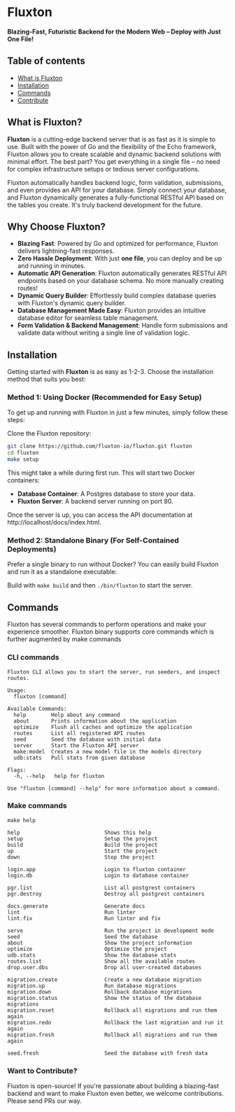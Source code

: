 # Fluxton
**Blazing-Fast, Futuristic Backend for the Modern Web – Deploy with Just One File!**

## Table of contents
- [What is Fluxton](#what-is-fluxton)
- [Installation](#installation)
- [Commands](#commands)
- [Contribute](#want-to-contribute)

## What is Fluxton?
**Fluxton** is a cutting-edge backend server that is as fast as it is simple to use. Built with the power of Go and the flexibility of the Echo framework, Fluxton allows you to create scalable and dynamic backend solutions with minimal effort. The best part? You get everything in a single file – no need for complex infrastructure setups or tedious server configurations.

Fluxton automatically handles backend logic, form validation, submissions, and even provides an API for your database. Simply connect your database, and Fluxton dynamically generates a fully-functional RESTful API based on the tables you create. It's truly backend development for the future.

## Why Choose Fluxton?
- **Blazing Fast**: Powered by Go and optimized for performance, Fluxton delivers lightning-fast responses.
- **Zero Hassle Deployment**: With just **one file**, you can deploy and be up and running in minutes.
- **Automatic API Generation**: Fluxton automatically generates RESTful API endpoints based on your database schema. No more manually creating routes!
- **Dynamic Query Builder**: Effortlessly build complex database queries with Fluxton's dynamic query builder.
- **Database Management Made Easy**: Fluxton provides an intuitive database editor for seamless table management.
- **Form Validation & Backend Management**: Handle form submissions and validate data without writing a single line of validation logic.

## Installation

Getting started with **Fluxton** is as easy as 1-2-3. Choose the installation method that suits you best:

### Method 1: Using Docker (Recommended for Easy Setup)
To get up and running with Fluxton in just a few minutes, simply follow these steps:

Clone the Fluxton repository:
```bash
git clone https://github.com/fluxton-io/fluxton.git fluxton
cd fluxton
make setup
   ```
This might take a while during first run. This will start two Docker containers:

- **Database Container**: A Postgres database to store your data.
- **Fluxton Server**: A backend server running on port 80.

Once the server is up, you can access the API documentation at http://localhost/docs/index.html.

### Method 2: Standalone Binary (For Self-Contained Deployments)
Prefer a single binary to run without Docker? You can easily build Fluxton and run it as a standalone executable:

Build with `make build` and then `./bin/fluxton` to start the server.

## Commands
Fluxton has several commands to perform operations and make your experience smoother. Fluxton binary supports core commands which is further augmented by make commands

### CLI commands
```
Fluxton CLI allows you to start the server, run seeders, and inspect routes.

Usage:
  fluxton [command]

Available Commands:
  help        Help about any command
  about       Prints information about the application
  optimize    Flush all caches and optimize the application
  routes      List all registered API routes
  seed        Seed the database with initial data
  server      Start the Fluxton API server
  make:model  Creates a new model file in the models directory
  udb:stats   Pull stats from given database

Flags:
  -h, --help   help for fluxton

Use "fluxton [command] --help" for more information about a command.
```

### Make commands
```
make help

help                           Shows this help
setup                          Setup the project
build                          Build the project
up                             Start the project
down                           Stop the project

login.app                      Login to fluxton container
login.db                       Login to database container

pgr.list                       List all postgrest containers
pgr.destroy                    Destroy all postgrest containers

docs.generate                  Generate docs
lint                           Run linter
lint.fix                       Run linter and fix

serve                          Run the project in development mode
seed                           Seed the database
about                          Show the project information
optimize                       Optimize the project
udb.stats                      Show the database stats
routes.list                    Show all the available routes
drop.user.dbs                  Drop all user-created databases

migration.create               Create a new database migration
migration.up                   Run database migrations
migration.down                 Rollback database migrations
migration.status               Show the status of the database migrations
migration.reset                Rollback all migrations and run them again
migration.redo                 Rollback the last migration and run it again
migration.fresh                Rollback all migrations and run them again

seed.fresh                     Seed the database with fresh data
```

### Want to Contribute?
Fluxton is open-source! If you're passionate about building a blazing-fast backend and want to make Fluxton even better, we welcome contributions. Please send PRs our way.
